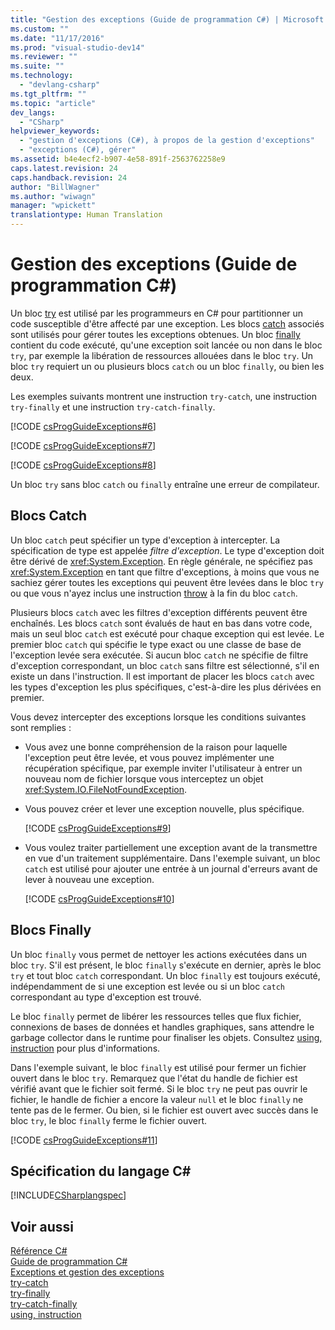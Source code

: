 ```yaml
---
title: "Gestion des exceptions (Guide de programmation C#) | Microsoft Docs"
ms.custom: ""
ms.date: "11/17/2016"
ms.prod: "visual-studio-dev14"
ms.reviewer: ""
ms.suite: ""
ms.technology: 
  - "devlang-csharp"
ms.tgt_pltfrm: ""
ms.topic: "article"
dev_langs: 
  - "CSharp"
helpviewer_keywords: 
  - "gestion d'exceptions (C#), à propos de la gestion d'exceptions"
  - "exceptions (C#), gérer"
ms.assetid: b4e4ecf2-b907-4e58-891f-2563762258e9
caps.latest.revision: 24
caps.handback.revision: 24
author: "BillWagner"
ms.author: "wiwagn"
manager: "wpickett"
translationtype: Human Translation
---
```

# Gestion des exceptions (Guide de programmation C#)
Un bloc [try](../../../csharp/language-reference/keywords/try-catch.md) est utilisé par les programmeurs en C\# pour partitionner un code susceptible d'être affecté par une exception.  Les blocs [catch](../../../csharp/language-reference/keywords/try-catch.md) associés sont utilisés pour gérer toutes les exceptions obtenues.  Un bloc [finally](../../../csharp/language-reference/keywords/try-finally.md) contient du code exécuté, qu'une exception soit lancée ou non dans le bloc `try`, par exemple la libération de ressources allouées dans le bloc `try`.  Un bloc `try` requiert un ou plusieurs blocs `catch` ou un bloc `finally`, ou bien les deux.  
  
 Les exemples suivants montrent une instruction `try-catch`, une instruction `try-finally` et une instruction `try-catch-finally`.  
  
 [!CODE [csProgGuideExceptions#6](../CodeSnippet/VS_Snippets_VBCSharp/csProgGuideExceptions#6)]  
  
 [!CODE [csProgGuideExceptions#7](../CodeSnippet/VS_Snippets_VBCSharp/csProgGuideExceptions#7)]  
  
 [!CODE [csProgGuideExceptions#8](../CodeSnippet/VS_Snippets_VBCSharp/csProgGuideExceptions#8)]  
  
 Un bloc `try` sans bloc `catch` ou `finally` entraîne une erreur de compilateur.  
  
## Blocs Catch  
 Un bloc `catch` peut spécifier un type d'exception à intercepter.  La spécification de type est appelée *filtre d'exception*.  Le type d'exception doit être dérivé de <xref:System.Exception>.  En règle générale, ne spécifiez pas <xref:System.Exception> en tant que filtre d'exceptions, à moins que vous ne sachiez gérer toutes les exceptions qui peuvent être levées dans le bloc `try` ou que vous n'ayez inclus une instruction [throw](../../../csharp/language-reference/keywords/throw.md) à la fin du bloc `catch`.  
  
 Plusieurs blocs `catch` avec les filtres d'exception différents peuvent être enchaînés.  Les blocs `catch` sont évalués de haut en bas dans votre code, mais un seul bloc `catch` est exécuté pour chaque exception qui est levée.  Le premier bloc `catch` qui spécifie le type exact ou une classe de base de l'exception levée sera exécutée.  Si aucun bloc `catch` ne spécifie de filtre d'exception correspondant, un bloc `catch` sans filtre est sélectionné, s'il en existe un dans l'instruction.  Il est important de placer les blocs `catch` avec les types d'exception les plus spécifiques, c'est\-à\-dire les plus dérivées en premier.  
  
 Vous devez intercepter des exceptions lorsque les conditions suivantes sont remplies :  
  
-   Vous avez une bonne compréhension de la raison pour laquelle l'exception peut être levée, et vous pouvez implémenter une récupération spécifique, par exemple inviter l'utilisateur à entrer un nouveau nom de fichier lorsque vous interceptez un objet <xref:System.IO.FileNotFoundException>.  
  
-   Vous pouvez créer et lever une exception nouvelle, plus spécifique.  
  
     [!CODE [csProgGuideExceptions#9](../CodeSnippet/VS_Snippets_VBCSharp/csProgGuideExceptions#9)]  
  
-   Vous voulez traiter partiellement une exception avant de la transmettre en vue d'un traitement supplémentaire.  Dans l'exemple suivant, un bloc `catch` est utilisé pour ajouter une entrée à un journal d'erreurs avant de lever à nouveau une exception.  
  
     [!CODE [csProgGuideExceptions#10](../CodeSnippet/VS_Snippets_VBCSharp/csProgGuideExceptions#10)]  
  
## Blocs Finally  
 Un bloc `finally` vous permet de nettoyer les actions exécutées dans un bloc `try`.  S'il est présent, le bloc `finally` s'exécute en dernier, après le bloc `try` et tout bloc `catch` correspondant.  Un bloc `finally` est toujours exécuté, indépendamment de si une exception est levée ou si un bloc `catch` correspondant au type d'exception est trouvé.  
  
 Le bloc `finally` permet de libérer les ressources telles que flux fichier, connexions de bases de données et handles graphiques, sans attendre le garbage collector dans le runtime pour finaliser les objets.  Consultez [using, instruction](../../../csharp/language-reference/keywords/using-statement.md) pour plus d'informations.  
  
 Dans l'exemple suivant, le bloc `finally` est utilisé pour fermer un fichier ouvert dans le bloc `try`.  Remarquez que l'état du handle de fichier est vérifié avant que le fichier soit fermé.  Si le bloc `try` ne peut pas ouvrir le fichier, le handle de fichier a encore la valeur `null` et le bloc `finally` ne tente pas de le fermer.  Ou bien, si le fichier est ouvert avec succès dans le bloc `try`, le bloc `finally` ferme le fichier ouvert.  
  
 [!CODE [csProgGuideExceptions#11](../CodeSnippet/VS_Snippets_VBCSharp/csProgGuideExceptions#11)]  
  
## Spécification du langage C\#  
 [!INCLUDE[CSharplangspec](../../../csharp/language-reference/keywords/includes/csharplangspec_md.md)]  
  
## Voir aussi  
 [Référence C\#](../../../csharp/language-reference/index.md)   
 [Guide de programmation C\#](../../../csharp/programming-guide/index.md)   
 [Exceptions et gestion des exceptions](../../../csharp/programming-guide/exceptions/exceptions-and-exception-handling.md)   
 [try\-catch](../../../csharp/language-reference/keywords/try-catch.md)   
 [try\-finally](../../../csharp/language-reference/keywords/try-finally.md)   
 [try\-catch\-finally](../../../csharp/language-reference/keywords/try-catch-finally.md)   
 [using, instruction](../../../csharp/language-reference/keywords/using-statement.md)